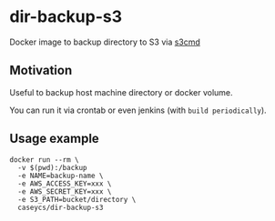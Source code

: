 # dir-backup-s3

Docker image to backup directory to S3 via [s3cmd](https://github.com/s3tools/s3cmd)

## Motivation

Useful to backup host machine directory or docker volume.
 
You can run it via crontab or even jenkins (with `build periodically`).

## Usage example

```
docker run --rm \
  -v $(pwd):/backup
  -e NAME=backup-name \
  -e AWS_ACCESS_KEY=xxx \
  -e AWS_SECRET_KEY=xxx \
  -e S3_PATH=bucket/directory \
  caseycs/dir-backup-s3
```
